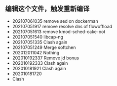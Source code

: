 ## 编辑这个文件，触发重新编译

- 202107061035 remove sed on dockerman
- 202107051917 remove resolve dns of flowoffload
- 202107051613 remove kmod-sched-cake-oot
- 202107051540 libcap-ng
- 202107051335 Clash again
- 202107051249 Merge softchen
- 202012011042 Nothing
- 202010192337 Remove jd bonus
- 202010192333 Clash again
- 202010181921 Clash again
- 202010181720
- Clash
